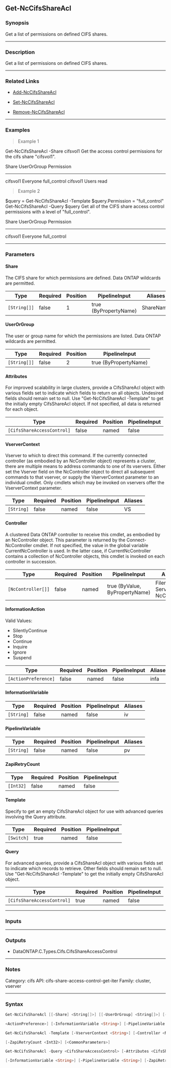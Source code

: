 Get-NcCifsShareAcl
------------------

### Synopsis
Get a list of permissions on defined CIFS shares.

---

### Description

Get a list of permissions on defined CIFS shares.

---

### Related Links
* [Add-NcCifsShareAcl](Add-NcCifsShareAcl)

* [Set-NcCifsShareAcl](Set-NcCifsShareAcl)

* [Remove-NcCifsShareAcl](Remove-NcCifsShareAcl)

---

### Examples
> Example 1

Get-NcCifsShareAcl -Share cifsvol1
Get the access control permissions for the cifs share "cifsvol1".

Share                     UserOrGroup     Permission
-----                     -----------     ----------
cifsvol1                  Everyone        full_control
cifsvol1                  Users           read

> Example 2

$query = Get-NcCifsShareAcl -Template
$query.Permission = "full_control"
Get-NcCifsShareAcl -Query $query
Get all of the CIFS share access control permissions with a level of "full_control".

Share                     UserOrGroup     Permission
-----                     -----------     ----------
cifsvol1                  Everyone        full_control

---

### Parameters
#### **Share**
The CIFS share for which permissions are defined.  Data ONTAP wildcards are permitted.

|Type        |Required|Position|PipelineInput        |Aliases  |
|------------|--------|--------|---------------------|---------|
|`[String[]]`|false   |1       |true (ByPropertyName)|ShareName|

#### **UserOrGroup**
The user or group name for which the permissions are listed.  Data ONTAP wildcards are permitted.

|Type        |Required|Position|PipelineInput        |
|------------|--------|--------|---------------------|
|`[String[]]`|false   |2       |true (ByPropertyName)|

#### **Attributes**
For improved scalability in large clusters, provide a CifsShareAcl object with various fields set to indicate which fields to return on all objects.  Undesired fields should remain set to null.  Use "Get-NcCifsShareAcl -Template" to get the initially empty CifsShareAcl object.  If not specified, all data is returned for each object.

|Type                      |Required|Position|PipelineInput|
|--------------------------|--------|--------|-------------|
|`[CifsShareAccessControl]`|false   |named   |false        |

#### **VserverContext**
Vserver to which to direct this command.  If the currently connected controller (as embodied by an NcController object) represents a cluster, there are multiple means to address commands to one of its vservers.  Either set the Vserver field on the NcController object to direct all subsequent commands to that vserver, or supply the VserverContext parameter to an individual cmdlet.  Only cmdlets which may be invoked on vservers offer the VserverContext parameter.

|Type      |Required|Position|PipelineInput|Aliases|
|----------|--------|--------|-------------|-------|
|`[String]`|false   |named   |false        |VS     |

#### **Controller**
A clustered Data ONTAP controller to receive this cmdlet, as embodied by an NcController object.  This parameter is returned by the Connect-NcController cmdlet.  If not specified, the value in the global variable CurrentNcController is used.  In the latter case, if CurrentNcController contains a collection of NcController objects, this cmdlet is invoked on each controller in succession.

|Type              |Required|Position|PipelineInput                 |Aliases                          |
|------------------|--------|--------|------------------------------|---------------------------------|
|`[NcController[]]`|false   |named   |true (ByValue, ByPropertyName)|Filer<br/>Server<br/>NcController|

#### **InformationAction**

Valid Values:

* SilentlyContinue
* Stop
* Continue
* Inquire
* Ignore
* Suspend

|Type                |Required|Position|PipelineInput|Aliases|
|--------------------|--------|--------|-------------|-------|
|`[ActionPreference]`|false   |named   |false        |infa   |

#### **InformationVariable**

|Type      |Required|Position|PipelineInput|Aliases|
|----------|--------|--------|-------------|-------|
|`[String]`|false   |named   |false        |iv     |

#### **PipelineVariable**

|Type      |Required|Position|PipelineInput|Aliases|
|----------|--------|--------|-------------|-------|
|`[String]`|false   |named   |false        |pv     |

#### **ZapiRetryCount**

|Type     |Required|Position|PipelineInput|
|---------|--------|--------|-------------|
|`[Int32]`|false   |named   |false        |

#### **Template**
Specify to get an empty CifsShareAcl object for use with advanced queries involving the Query attribute.

|Type      |Required|Position|PipelineInput|
|----------|--------|--------|-------------|
|`[Switch]`|true    |named   |false        |

#### **Query**
For advanced queries, provide a CifsShareAcl object with various fields set to indicate which records to retrieve.  Other fields should remain set to null.  Use "Get-NcCifsShareAcl -Template" to get the initially empty CifsShareAcl object.

|Type                      |Required|Position|PipelineInput|
|--------------------------|--------|--------|-------------|
|`[CifsShareAccessControl]`|true    |named   |false        |

---

### Inputs

---

### Outputs
* DataONTAP.C.Types.Cifs.CifsShareAccessControl

---

### Notes
Category: cifs
API: cifs-share-access-control-get-iter
Family: cluster, vserver

---

### Syntax
```PowerShell
Get-NcCifsShareAcl [[-Share] <String[]>] [[-UserOrGroup] <String[]>] [-Attributes <CifsShareAccessControl>] [-VserverContext <String>] [-Controller <NcController[]>] [-InformationAction 
```
```PowerShell
<ActionPreference>] [-InformationVariable <String>] [-PipelineVariable <String>] [-ZapiRetryCount <Int32>] [<CommonParameters>]
```
```PowerShell
Get-NcCifsShareAcl -Template [-VserverContext <String>] [-Controller <NcController[]>] [-InformationAction <ActionPreference>] [-InformationVariable <String>] [-PipelineVariable <String>] 
```
```PowerShell
[-ZapiRetryCount <Int32>] [<CommonParameters>]
```
```PowerShell
Get-NcCifsShareAcl -Query <CifsShareAccessControl> [-Attributes <CifsShareAccessControl>] [-VserverContext <String>] [-Controller <NcController[]>] [-InformationAction <ActionPreference>] 
```
```PowerShell
[-InformationVariable <String>] [-PipelineVariable <String>] [-ZapiRetryCount <Int32>] [<CommonParameters>]
```
